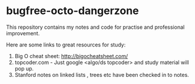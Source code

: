 bugfree-octo-dangerzone
=======================

This repository contains my notes and code for practise and professional improvement.

Here are some links to great resources for study:

1. Big O cheat sheet: http://bigocheatsheet.com/
2. topcoder.com - Just google <algo/ds  topcoder> and study material will pop up.
3. Stanford notes on linked lists , trees etc have been checked in to notes.
